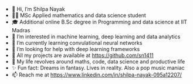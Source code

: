 - 👋 Hi, I’m Shilpa Nayak
- 👩‍🎓 MSc Applied mathematics and data science student
- 🎓 Additional online B.Sc degree in Programming and data science at IIT Madras
- 👀 I’m interested in machine learning, deep learning and data analytics
- 🌱 I’m currently learning convulational neural networks
- 🤝 I’m looking for help with deep learning frameworks 
- 📝 All my projects are available at https://github.com/sn1411
- 💞 My life revolves around maths, code, data science and productive life
- ✨ Fun fact: Dreams in fantasy. Lives in reality. Also a pop music maniac
- 📫 Reach me at https://www.linkedin.com/in/shilpa-nayak-095a12207/

<!---
sn1411/sn1411 is a ✨ special ✨ repository because its `README.md` (this file) appears on your GitHub profile.
You can click the Preview link to take a look at your changes.
--->
